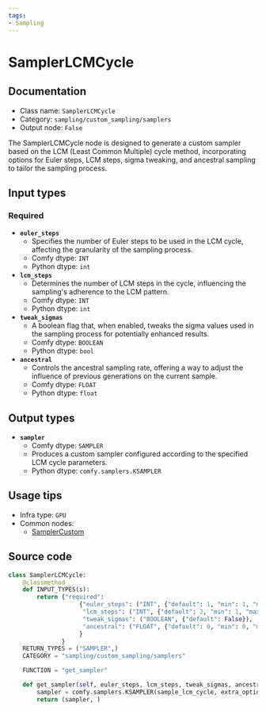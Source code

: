 ```yaml
---
tags:
- Sampling
---
```


# SamplerLCMCycle
## Documentation
- Class name: `SamplerLCMCycle`
- Category: `sampling/custom_sampling/samplers`
- Output node: `False`

The SamplerLCMCycle node is designed to generate a custom sampler based on the LCM (Least Common Multiple) cycle method, incorporating options for Euler steps, LCM steps, sigma tweaking, and ancestral sampling to tailor the sampling process.
## Input types
### Required
- **`euler_steps`**
    - Specifies the number of Euler steps to be used in the LCM cycle, affecting the granularity of the sampling process.
    - Comfy dtype: `INT`
    - Python dtype: `int`
- **`lcm_steps`**
    - Determines the number of LCM steps in the cycle, influencing the sampling's adherence to the LCM pattern.
    - Comfy dtype: `INT`
    - Python dtype: `int`
- **`tweak_sigmas`**
    - A boolean flag that, when enabled, tweaks the sigma values used in the sampling process for potentially enhanced results.
    - Comfy dtype: `BOOLEAN`
    - Python dtype: `bool`
- **`ancestral`**
    - Controls the ancestral sampling rate, offering a way to adjust the influence of previous generations on the current sample.
    - Comfy dtype: `FLOAT`
    - Python dtype: `float`
## Output types
- **`sampler`**
    - Comfy dtype: `SAMPLER`
    - Produces a custom sampler configured according to the specified LCM cycle parameters.
    - Python dtype: `comfy.samplers.KSAMPLER`
## Usage tips
- Infra type: `GPU`
- Common nodes:
    - [SamplerCustom](../../Comfy/Nodes/SamplerCustom.md)



## Source code
```python
class SamplerLCMCycle:
    @classmethod
    def INPUT_TYPES(s):
        return {"required":
                    {"euler_steps": ("INT", {"default": 1, "min": 1, "max": 50}),
                     "lcm_steps": ("INT", {"default": 2, "min": 1, "max": 50}),
                     "tweak_sigmas": ("BOOLEAN", {"default": False}),
                     "ancestral": ("FLOAT", {"default": 0, "min": 0, "max": 1.0, "step": 0.01, "round": False}),
                    }
               }
    RETURN_TYPES = ("SAMPLER",)
    CATEGORY = "sampling/custom_sampling/samplers"

    FUNCTION = "get_sampler"

    def get_sampler(self, euler_steps, lcm_steps, tweak_sigmas, ancestral):
        sampler = comfy.samplers.KSAMPLER(sample_lcm_cycle, extra_options={"euler_steps": euler_steps, "lcm_steps": lcm_steps, "tweak_sigmas": tweak_sigmas, "ancestral": ancestral})
        return (sampler, )

```
